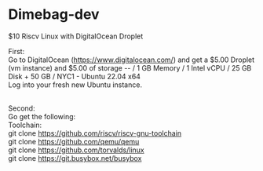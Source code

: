# Dimebag-dev
$10 Riscv Linux with DigitalOcean Droplet



First:<br> 
Go to DigitalOcean (https://www.digitalocean.com/) and get a $5.00 Droplet (vm instance) and $5.00 of storage
-- / 1 GB Memory / 1 Intel vCPU / 25 GB Disk + 50 GB / NYC1 - Ubuntu 22.04 x64<br>
Log into your fresh new Ubuntu instance.<br><br>

Second:<br>
Go get the following:<br>
Toolchain:<br>
git clone https://github.com/riscv/riscv-gnu-toolchain <br>
git clone https://github.com/qemu/qemu <br>
git clone https://github.com/torvalds/linux <br>
git clone https://git.busybox.net/busybox <br>
